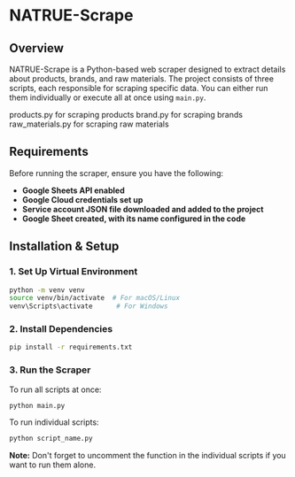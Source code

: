 # NATRUE-Scrape

## Overview
NATRUE-Scrape is a Python-based web scraper designed to extract details about products, brands, and raw materials. The project consists of three scripts, each responsible for scraping specific data. You can either run them individually or execute all at once using `main.py`.

products.py for scraping products
brand.py for scraping brands
raw_materials.py for scraping raw materials

## Requirements
Before running the scraper, ensure you have the following:
- **Google Sheets API enabled**
- **Google Cloud credentials set up**
- **Service account JSON file downloaded and added to the project**
- **Google Sheet created, with its name configured in the code**

## Installation & Setup

### 1. Set Up Virtual Environment
```sh
python -m venv venv
source venv/bin/activate  # For macOS/Linux
venv\Scripts\activate      # For Windows
```

### 2. Install Dependencies
```sh
pip install -r requirements.txt
```

### 3. Run the Scraper
To run all scripts at once:
```sh
python main.py
```
To run individual scripts:
```sh
python script_name.py
```

**Note:** Don't forget to uncomment the function in the individual scripts if you want to run them alone.

